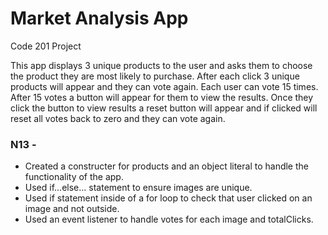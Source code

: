# Market Analysis App
Code 201 Project

This app displays 3 unique products to the user and asks them to choose the product they are most likely to purchase. After each click 3 unique products will appear and they can vote again. Each user can vote 15 times. After 15 votes a button will appear for them to view the results. Once they click the button to view results a reset button will appear and if clicked will reset all votes back to zero and they can vote again.

### N13  -
+ Created a constructer for products and an object literal to handle the functionality of the app.
+ Used if...else... statement to ensure images are unique.
+ Used if statement inside of a for loop to check that user clicked on an image and not outside.
+ Used an event listener to handle votes for each image and totalClicks.
